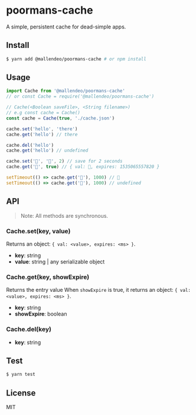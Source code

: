 # poormans-cache
A simple, persistent cache for dead-simple apps.

## Install
```bash
$ yarn add @mallendeo/poormans-cache # or npm install
```

## Usage

```js
import Cache from '@mallendeo/poormans-cache'
// or const Cache = require('@mallendeo/poormans-cache')

// Cache(<Boolean saveFile>, <String filename>)
// e.g const cache = Cache()
const cache = Cache(true, './cache.json')

cache.set('hello', 'there')
cache.get('hello') // there

cache.del('hello')
cache.get('hello') // undefined

cache.set('🌚', '🌝', 2) // save for 2 seconds
cache.get('🌚', true) // { val: 🌝, expires: 1535065557820 }

setTimeout(() => cache.get('🌚'), 1000) // 🌝 
setTimeout(() => cache.get('🌚'), 1000) // undefined 
```

## API

> Note: All methods are synchronous.

### Cache.set(key, value)
Returns an object: `{ val: <value>, expires: <ms> }`.

  - **key**: string
  - **value**: string | any serializable object

### Cache.get(key, showExpire)
Returns the entry value
When `showExpire` is true, it returns an object: `{ val: <value>, expires: <ms> }`.

  - **key**: string
  - **showExpire**: boolean

### Cache.del(key)
  - **key**: string

## Test

```bash
$ yarn test
```

## License

MIT
